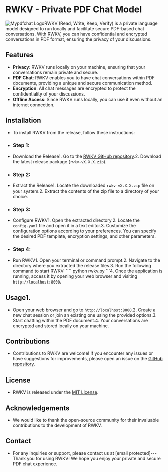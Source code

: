 # RWKV - Private PDF Chat Model

![Mypdfchat Logo]()RWKV (Read, Write, Keep, Verify) is a private language model designed to run locally and facilitate secure PDF-based chat conversations. With RWKV, you can have confidential and encrypted conversations in PDF format, ensuring the privacy of your discussions.
## Features
- **Privacy**: RWKV runs locally on your machine, ensuring that your conversations remain private and secure.
- **PDF Chat**: RWKV enables you to have chat conversations within PDF documents, providing a unique and secure communication method.
- **Encryption**: All chat messages are encrypted to protect the confidentiality of your discussions.
- **Offline Access**: Since RWKV runs locally, you can use it even without an internet connection.
## Installation
- To install RWKV from the release, follow these instructions:
- ### Step 1:
- Download the Release1. Go to the [RWKV GitHub repository](https://github.com/your-username/rwkv/releases).2. Download the latest release package (`rwkv-vX.X.X.zip`).
- ### Step 2:
- Extract the Release1. Locate the downloaded `rwkv-vX.X.X.zip` file on your system.2. Extract the contents of the zip file to a directory of your choice.
- ### Step 3:
- Configure RWKV1. Open the extracted directory.2. Locate the `config.yaml` file and open it in a text editor.3. Customize the configuration options according to your preferences. You can specify the desired PDF template, encryption settings, and other parameters.
- ### Step 4:
- Run RWKV1. Open your terminal or command prompt.2. Navigate to the directory where you extracted the release files.3. Run the following command to start RWKV:   ````   python rwkv.py   ```4. Once the application is running, access it by opening your web browser and visiting `http://localhost:8000`.
## Usage1.
- Open your web browser and go to `http://localhost:8000`.2. Create a new chat session or join an existing one using the provided options.3. Start chatting within the PDF document.4. Your conversations are encrypted and stored locally on your machine.
## Contributions
- Contributions to RWKV are welcome! If you encounter any issues or have suggestions for improvements, please open an issue on the [GitHub repository](https://github.com/your-username/rwkv).
## License
- RWKV is released under the [MIT License](https://opensource.org/licenses/MIT).
## Acknowledgements
- We would like to thank the open-source community for their invaluable contributions to the development of RWKV.
## Contact
- For any inquiries or support, please contact us at [email protected]---Thank you for using RWKV! We hope you enjoy your private and secure PDF chat experience.
